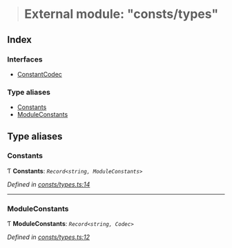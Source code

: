 > # External module: "consts/types"

## Index

### Interfaces

* [ConstantCodec](../interfaces/_consts_types_.constantcodec.md)

### Type aliases

* [Constants](_consts_types_.md#constants)
* [ModuleConstants](_consts_types_.md#moduleconstants)

## Type aliases

###  Constants

Ƭ **Constants**: *`Record<string, ModuleConstants>`*

*Defined in [consts/types.ts:14](https://github.com/polkadot-js/api/blob/8da5261/packages/api-metadata/src/consts/types.ts#L14)*

___

###  ModuleConstants

Ƭ **ModuleConstants**: *`Record<string, Codec>`*

*Defined in [consts/types.ts:12](https://github.com/polkadot-js/api/blob/8da5261/packages/api-metadata/src/consts/types.ts#L12)*